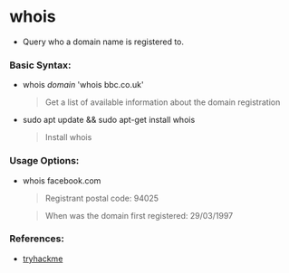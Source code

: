 # whois
- Query who a domain name is registered to.

### Basic Syntax:
- whois *domain*
  'whois bbc.co.uk'
  
  >Get a list of available information about the domain registration

- sudo apt update && sudo apt-get install whois
  
  >Install whois
  
### Usage Options:
- whois facebook.com
  >Registrant postal code: 94025
  
  >When was the domain first registered: 29/03/1997

### References:
- [tryhackme](https://tryhackme.com/r/room/introtonetworking) 
